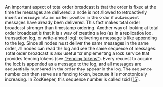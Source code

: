 An important aspect of total order broadcast is that the order is fixed at the time the messages are
delivered: a node is not allowed to retroactively insert a message into an earlier position in the
order if subsequent messages have already been delivered. This fact makes total order broadcast
stronger than timestamp ordering. 
Another way of looking at total order broadcast is that it is a way of creating a log (as in a
replication log, transaction log, or write-ahead log): delivering a message is like appending to the
log. Since all nodes must deliver the same messages in the same order, all nodes can read the log
and see the same sequence of messages. 
Total order broadcast is also useful for implementing a lock service that provides fencing tokens
(see [“Fencing tokens”](ch08.html#sec_distributed_fencing_tokens)). Every request to acquire the lock is appended as a message
to the log, and all messages are sequentially numbered in the order they appear in the log. The
sequence number can then serve as a fencing token, because it is monotonically increasing. In
ZooKeeper, this sequence number is called zxid
[[15](ch09.html#Junqueira2013wi_ch9)].
